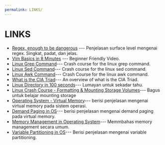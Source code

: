 ```yaml
---
permalink: LINKS/
---
```


# LINKS
* [Regex, enough to be dangerous](https://youtu.be/bgBWp9EIlMM?si=tPOrsdxd5k67UFAY) ---
Penjelasan surface level mengenai regex. Singkat, padat, dan jelas.
* [Vim Basics in 8 Minutes](https://youtu.be/ggSyF1SVFr4?si=XJkHJJFF2cRLWDgC) ---
Beginner Friendly Video.
* [Linux Grep Command](https://youtu.be/Tc_jntovCM0?si=QRjXSSFU4PjOUWYl)---
Crash course for the linux grep command.
* [Linux Sed Command](https://youtu.be/nXLnx8ncZyE?si=MHiwKnDQK9bhA54y)---
Crash course for the linux sed command.
* [Linux Awk Command](https://youtu.be/oPEnvuj9QrI?si=rzl8A5G-dS33LF8K)---
Crash Course for the linux awk command.
* [What is the CIA Triad](https://www.techtarget.com/whatis/definition/Confidentiality-integrity-and-availability-CIA)---
An overview of what is the CIA Triad.
* [Linux Directory in 100 seconds](https://youtu.be/42iQKuQodW4?si=9QvWY3b-G5oyY_ob)---
Lumayan untuk sekadar tahu.
* [Linux Crash Course - Formatting & Mounting Storage Volumes](https://youtu.be/2Z6ouBYfZr8?si=BhqTq8RVt4axaB-L)---
Bagus untuk belajar mounting storage
* [Operating System - Virtual Memory](https://www.tutorialspoint.com/operating_system/os_virtual_memory.htm)---
berisi penjelasan mengenai virtual memory pada sistem operasi.
* [Demand Paging in OS](https://www.javatpoint.com/os-demand-paging)---
berisi penjelasan mengenai demand paging pada virtual memory.
* [Memory Management in Operating System](https://www.geeksforgeeks.org/memory-management-in-operating-system/)---
Memmbahas memory management secara umum.
* [Variable Partitioning in OS](https://www.geeksforgeeks.org/variable-or-dynamic-partitioning-in-operating-system/)---
Berisi penjelasan mengenai variable partitioning.
